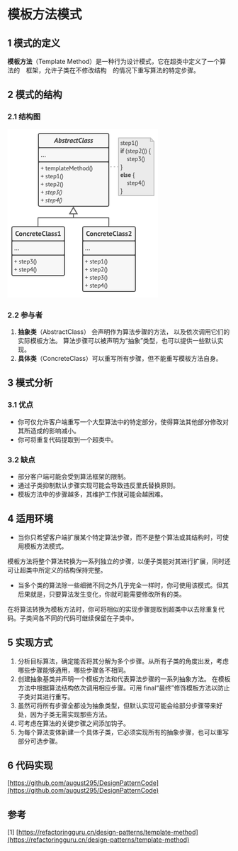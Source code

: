 # 模板方法模式



## 1 模式的定义

**模板方法**（Template Method）是一种行为设计模式，它在超类中定义了一个算法的　框架，允许子类在不修改结构　的情况下重写算法的特定步骤。



## 2 模式的结构

### 2.1 结构图

![模板方法设计模式的结构](template.assets/Template.png)

### 2.2 参与者

1. **抽象类**（AbstractClass） 会声明作为算法步骤的方法， 以及依次调用它们的实际模板方法。 算法步骤可以被声明为“抽象”类型，也可以提供一些默认实现。
2. **具体类**（ConcreteClass）可以重写所有步骤，但不能重写模板方法自身。



## 3 模式分析

### 3.1 优点

- 你可仅允许客户端重写一个大型算法中的特定部分，使得算法其他部分修改对其所造成的影响减小。
- 你可将重复代码提取到一个超类中。

### 3.2 缺点

- 部分客户端可能会受到算法框架的限制。
- 通过子类抑制默认步骤实现可能会导致违反里氏替换原则。
- 模板方法中的步骤越多，其维护工作就可能会越困难。



## 4 适用环境

- 当你只希望客户端扩展某个特定算法步骤，而不是整个算法或其结构时，可使用模板方法模式。

模板方法将整个算法转换为一系列独立的步骤，以便子类能对其进行扩展，同时还可让超类中所定义的结构保持完整。

- 当多个类的算法除一些细微不同之外几乎完全一样时，你可使用该模式。但其后果就是，只要算法发生变化，你就可能需要修改所有的类。

在将算法转换为模板方法时，你可将相似的实现步骤提取到超类中以去除重复代码。子类间各不同的代码可继续保留在子类中。



## 5 实现方式

1. 分析目标算法，确定能否将其分解为多个步骤。从所有子类的角度出发，考虑哪些步骤能够通用，哪些步骤各不相同。
2. 创建抽象基类并声明一个模板方法和代表算法步骤的一系列抽象方法。 在模板方法中根据算法结构依次调用相应步骤。可用 final“最终”修饰模板方法以防止子类对其进行重写。
3. 虽然可将所有步骤全都设为抽象类型，但默认实现可能会给部分步骤带来好处，因为子类无需实现那些方法。
4. 可考虑在算法的关键步骤之间添加钩子。
5. 为每个算法变体新建一个具体子类，它必须实现所有的抽象步骤，也可以重写部分可选步骤。



## 6 代码实现

[https://github.com/august295/DesignPatternCode](https://github.com/august295/DesignPatternCode)



## 参考

[1] [https://refactoringguru.cn/design-patterns/template-method](https://refactoringguru.cn/design-patterns/template-method)
